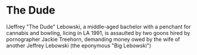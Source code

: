 # The Dude

IJeffrey "The Dude" Lebowski, a middle-aged bachelor with a penchant for cannabis and bowling, licing in LA 1991, is assaulted by two goons hired by pornographer Jackie Treehorn, demanding money owed by the wife of another Jeffrey Lebowski (the eponymous "Big Lebowski")